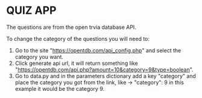 # QUIZ APP

The questions are from the open trvia database API.

To change the category of the questions you will need to:

1. Go to the site "https://opentdb.com/api_config.php" and select the category you want. 
2. Click generate api url, it will return something like "https://opentdb.com/api.php?amount=10&category=9&type=boolean".
3. Go to data.py and in the parameters dictionary add a key "category" and place the category you got from the link, like -> "category": 9 in this example it would be the category 9.